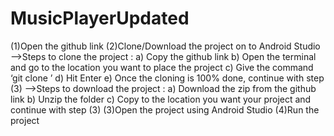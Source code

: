 # MusicPlayerUpdated


(1)Open the github link
(2)Clone/Download the project on to Android Studio
—>Steps to clone the project : 
    a) Copy the github link
    b) Open the terminal and go to the location you want to place the project
    c) Give the command ‘git clone <Github repo link>’
    d) Hit Enter
    e) Once the cloning is 100% done, continue with step (3)
—>Steps to download the project : 
    a) Download the zip from the github link
    b) Unzip the folder 
    c) Copy to the location you want your project and continue with step (3)
(3)Open the project using Android Studio
(4)Run the project
